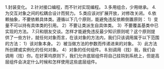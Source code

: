 1.封装变化。
2.针对接口编程，而不针对实现编程。
3.多用组合，少用继承。
4.为交互对象之间的松耦合设计而努力。
5.类应该对扩展开放，对修改关闭。
6.依赖抽象，不要依赖具体类。遵循以下几个原则，能避免违反依赖倒置原则：
    1）变量不可以持有具体类的引用。
    2）不要让类派生自具体类。
    3）不要覆盖基类中已实现的方法。
7.只和朋友交谈。怎样才能避免违反最少知识原则呢？这个原则提供了一些方针，就任何对象而言，在该对象的方法内，我们只该调用属于以下范围的方法：
    1）该对象本身。
    2）被当做方法的参数而传递进来的对象。
    3）此方法所创建或实例化的任何对象。
    4）对象的任何组件。
8.别调用（找）我，我们会调用（找）你。在好莱坞原则下，我们允许底层组件将自己挂钩到系统上，但是高层组件会决定什么时候和怎样使用这些底层组件。
